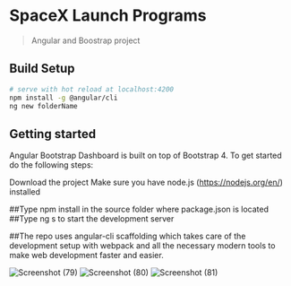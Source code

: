 # SpaceX Launch Programs

> Angular and Boostrap project

## Build Setup

``` bash
# serve with hot reload at localhost:4200
npm install -g @angular/cli
ng new folderName
```

## Getting started
Angular Bootstrap Dashboard is built on top of Bootstrap 4. To get started do the following steps:

Download the project
Make sure you have node.js (https://nodejs.org/en/) installed

##Type npm install in the source folder where package.json is located
##Type ng s  to start the development server

##The repo uses angular-cli scaffolding which takes care of the development setup with webpack and all the necessary modern tools to make web development faster and easier.

![Screenshot (79)](https://user-images.githubusercontent.com/44220001/93326781-004a9900-f837-11ea-89e1-cd2c3fb88b7c.png)
![Screenshot (80)](https://user-images.githubusercontent.com/44220001/93326789-03458980-f837-11ea-9430-554373b6e2fa.png)
![Screenshot (81)](https://user-images.githubusercontent.com/44220001/93326800-05a7e380-f837-11ea-9758-a17bacb66169.png)




